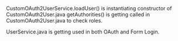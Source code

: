 CustomOAuth2UserService.loadUser()
is instantiating constructor of CustomOAuth2User.java
getAuthorities() is getting called in CustomOAuth2User.java to check roles.

UserService.java is getting used in both OAuth and Form Login.